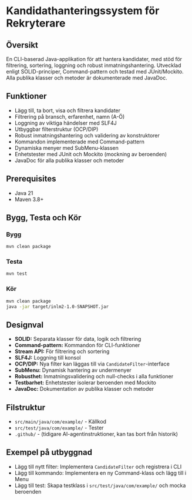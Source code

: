 # Kandidathanteringssystem för Rekryterare

## Översikt

En CLI-baserad Java-applikation för att hantera kandidater, med stöd för filtrering, sortering, loggning och robust inmatningshantering. Utvecklad enligt SOLID-principer, Command-pattern och testad med JUnit/Mockito. Alla publika klasser och metoder är dokumenterade med JavaDoc.

## Funktioner

- Lägg till, ta bort, visa och filtrera kandidater
- Filtrering på bransch, erfarenhet, namn (A-Ö)
- Loggning av viktiga händelser med SLF4J
- Utbyggbar filterstruktur (OCP/DIP)
- Robust inmatningshantering och validering av konstruktorer
- Kommandon implementerade med Command-pattern
- Dynamiska menyer med SubMenu-klassen
- Enhetstester med JUnit och Mockito (mockning av beroenden)
- JavaDoc för alla publika klasser och metoder

## Prerequisites

- Java 21
- Maven 3.8+

## Bygg, Testa och Kör

### Bygg

```sh
mvn clean package
```

### Testa

```sh
mvn test
```

### Kör

```sh
mvn clean package
java -jar target/inlm2-1.0-SNAPSHOT.jar
```

## Designval

- **SOLID:** Separata klasser för data, logik och filtrering
- **Command-pattern:** Kommandon för CLI-funktioner
- **Stream API:** För filtrering och sortering
- **SLF4J:** Loggning till konsol
- **OCP/DIP:** Nya filter kan läggas till via `CandidateFilter`-interface
- **SubMenu:** Dynamisk hantering av undermenyer
- **Robusthet:** Inmatningsvalidering och null-checks i alla funktioner
- **Testbarhet:** Enhetstester isolerar beroenden med Mockito
- **JavaDoc:** Dokumentation av publika klasser och metoder

## Filstruktur

- `src/main/java/com/example/` - Källkod
- `src/test/java/com/example/` - Tester
- `.github/` - (tidigare AI-agentinstruktioner, kan tas bort från historik)

## Exempel på utbyggnad

- Lägg till nytt filter: Implementera `CandidateFilter` och registrera i CLI
- Lägg till kommando: Implementera en ny Command-klass och lägg till i Menu
- Lägg till test: Skapa testklass i `src/test/java/com/example/` och mocka beroenden
